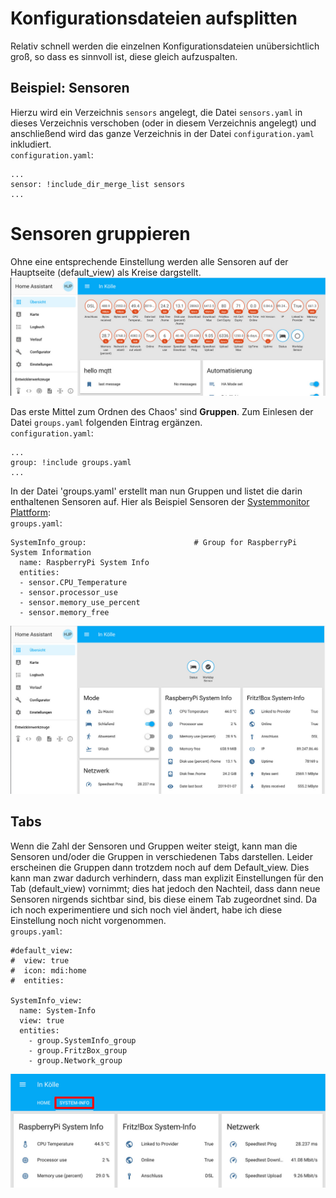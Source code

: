 # Konfigurationsdateien aufsplitten
Relativ schnell werden die einzelnen Konfigurationsdateien unübersichtlich groß, so dass es sinnvoll ist, diese gleich aufzuspalten.

## Beispiel: Sensoren
Hierzu wird ein Verzeichnis `sensors` angelegt, die Datei `sensors.yaml` in dieses Verzeichnis verschoben (oder in diesem Verzeichnis angelegt) und anschließend wird das ganze Verzeichnis in der Datei `configuration.yaml` inkludiert.  
`configuration.yaml`:
```
...
sensor: !include_dir_merge_list sensors
...
```

# Sensoren gruppieren
Ohne eine entsprechende Einstellung werden alle Sensoren auf der Hauptseite (default_view) als Kreise dargstellt.  
<img src="../images4git/sensors.jpg" width="700">

Das erste Mittel zum Ordnen des Chaos' sind **Gruppen**. Zum Einlesen der Datei `groups.yaml` folgenden Eintrag ergänzen.  
`configuration.yaml`:
```
...
group: !include groups.yaml
...
```
In der Datei 'groups.yaml' erstellt man nun Gruppen und listet die darin enthaltenen Sensoren auf. Hier als Beispiel Sensoren der [Systemmonitor Plattform](https://www.home-assistant.io/components/sensor.systemmonitor/):  
`groups.yaml`:
```
SystemInfo_group:                        # Group for RaspberryPi System Information
  name: RaspberryPi System Info
  entities:
  - sensor.CPU_Temperature
  - sensor.processor_use
  - sensor.memory_use_percent
  - sensor.memory_free
```
<img src="../images4git/first_groups.jpg" width="700">

## Tabs
Wenn die Zahl der Sensoren und Gruppen weiter steigt, kann man die Sensoren und/oder die Gruppen in verschiedenen Tabs darstellen. Leider erscheinen die Gruppen dann trotzdem noch auf dem Default_view. Dies kann man zwar dadurch verhindern, dass man explizit Einstellungen für den Tab (default_view) vornimmt; dies hat jedoch den Nachteil, dass dann neue Sensoren nirgends sichtbar sind, bis diese einem Tab zugeordnet sind. Da ich noch experimentiere und sich noch viel ändert, habe ich diese Einstellung noch nicht vorgenommen.  
`groups.yaml`:
```
#default_view:
#  view: true
#  icon: mdi:home
#  entities:

SystemInfo_view:
  name: System-Info
  view: true
  entities:
    - group.SystemInfo_group
    - group.FritzBox_group
    - group.Network_group
```
<img src="../images4git/first_tabs.jpg" width="700">
